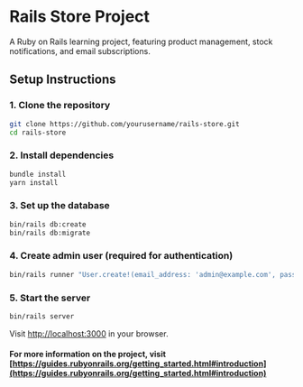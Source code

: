 # Rails Store Project

A Ruby on Rails learning project, featuring product management, stock notifications, and email subscriptions.


## Setup Instructions

### 1. Clone the repository
```bash
git clone https://github.com/yourusername/rails-store.git
cd rails-store
```

### 2. Install dependencies
```bash
bundle install
yarn install
```

### 3. Set up the database
```bash
bin/rails db:create
bin/rails db:migrate
```

### 4. Create admin user (required for authentication)
```bash
bin/rails runner "User.create!(email_address: 'admin@example.com', password: 'password')"
```

### 5. Start the server
```bash
bin/rails server
```

Visit [http://localhost:3000](http://localhost:3000) in your browser.

#### For more information on the project, visit [https://guides.rubyonrails.org/getting_started.html#introduction](https://guides.rubyonrails.org/getting_started.html#introduction)
